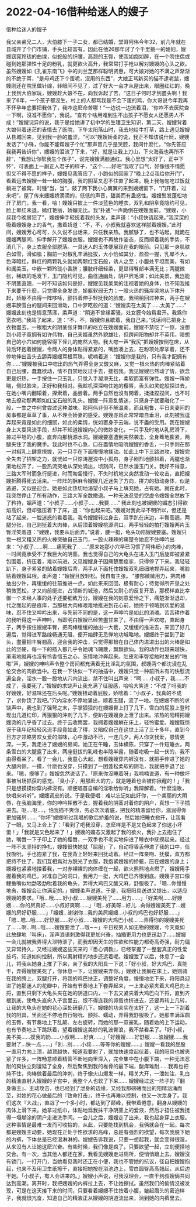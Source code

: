 # 2022-04-16借种给迷人的嫂子



借种给迷人的嫂子



我父亲弟兄二人，大伯膝下一子二女，都已结婚，堂哥阿伟今年32，前几年就在县城开了个门市铺，手头比较富有，因此在他26那年讨了个千里挑一的媳妇，嫂嫂窈窕玲珑的曲缐，似蛇般的纤腰，高翘的玉臀，使我如痴如醉，在一个院住偶或碰到她那弹性十足的粉乳，就更欲火高升，我常常打手枪以解对嫂嫂的心头之欲。虽然嫂嫂如《孔雀东南飞》中的刘兰芝那样聪明贤惠，可大娘对她的不满之声渐渐的不绝于耳，“是母鸡还下个蛋呢，沒用的东西”，大娘正骂新买的猫不逮老鼠，嫂嫂刚还在院里做针缐，转眼间不见了，过了好大一会才从屋出来，眼圈红红的。晚上我到大伯家玩，嫂嫂趁大娘不在，向我诉起了苦，“这日子何时才到盡头啊！我来了6年，一个孩子都沒生，村上的人都骂我是不会下蛋的鸡，你大哥说今年我再不怀孕年底要把我休了，我咋这麽命苦哪！”一边说一边流着泪，“你咋不去医院查一下啊，沒准不愿你”，我说。“查有个啥用难到生不出孩子不愿女人还愿男人不成！”嫂嫂诧异的说，我于是给她讲了初中学的生理卫生知识，第二天，嫂嫂背着大娘带着迷茫的表情去了医院，下午太阳落山时，我去地给牛打草，路上遇见嫂嫂从县城回来，见到我一脸的羞涩，“可以”嫂嫂娇柔的说，我正不知该说什麽，嫂嫂发话了“小锋，你能不能帮嫂子个忙”那声音几乎是哭腔，我问什麽忙，“你先答应我我再告诉你”，嫂嫂的泪流了下来，“好，就是让我上刀山，下火海我也再所不辞”，“我想让你帮我生个孩子”，说完嫂嫂满脸通红。我心里想“太好了，正中下怀”，可表面上一副正人君子的样子，“这个......好吧”我叹了口气，好像很不情愿但又不得不愿的样子，嫂嫂见我答应了，小跑似的回家了“晚上2点我给你开门”，看着远去嫂嫂一耸一耸的胸腹，我的阴茎又忍不住直了起来。晚上我匆匆吃过饭就躺进了被窝，时锺“当，当”，敲了两下我小心翼翼的来到嫂嫂窗下，“门开着，过来吧”，屋了传来嫂嫂娇滴滴的，低低的声音，甜美而有蛊惑性。嫂嫂鬓发蓬松地开了房门，我一看，哈！嫂嫂只披上一件淡蓝色的睡衣，双乳和阴阜竟隐约可见，脸上晕红未退，嫣红艳丽，娇媚无比。我“扑通”一声跪倒在嫂嫂面前，“嫂嫂，小叔我今晚冒犯了”，嫂嫂伸手轻抚着我的头发，柔声道：“小叔快请起来。”我深深的吸着嫂嫂身上的香气，撒着娇道：“不，不，小叔我就喜欢这样腻着嫂嫂。”此时间，嫂嫂芳心可可，久久说不出话来，只任我亲热。我腻够了，也不站起，就跪在嫂嫂两腿间，伸手解开了嫂嫂衣服。嫂嫂也不再故作姿态，反而顺着我的手势，不消几下，身上衣服全部脱落。一具迷人的玉体便展现在我的眼前。只见那一身肌肤白如雪，滑如脂；胸前一对椒乳丰满挺拔，大小恰如其分，盈盈一握，乳晕不大，色泽暗红，鲜红的两颗乳头就如两颗红宝石般，诱人之至；小腹处平坦而美，有如和阗美玉，中嵌一颗玲珑小香脐；腰肢纤细轻柔，更显得臀部丰满无比；两腿微张，稀疏的毛发下，玉门隐约可见，曲径通幽处，阴户屄毛深；如此美景，我岂能不阴茎直翘，一时不知该如何是好，嫂嫂见我呆呆的注视着她的身体，也不知我接下来要干什麽，只觉得全身发烫，娇躯软弱无力；一股火热的骚痒突地从下体升起，娇躯不由得一阵哆嗦，颤抖着伸手轻抚我的脸庞。我稍稍回过神来，两手在嫂嫂丰腴雪白的腿间来回滑动，口中梦呓般的道：“嫂嫂实在太美了......太美了......” 嫂嫂此刻也是情意荡漾，柔声道：“阴道不曾缘客骚，处女膜今始爲君开。我爲你宽衣吧。”我站了起来，道：“不，不，嫂嫂你且歇着，我自己来。”说话间已把身上衣物盡去，一根粗大的阴茎张牙舞爪的屹立在嫂嫂面前。嫂嫂不禁吃了一惊，沒想到小叔子竟拥有如许伟物，自己夫婿虽然外貌雄壮，但跨间阳物却并不英伟，暗想自己的小穴如何能容得下侄儿的庞然大物。我大唿一声“我尻”把嫂嫂按倒在床，从背后环抱着嫂嫂，令两人的身体贴得紧紧的，嘴脸凑上去，在粉项处摩挲着，还不停地伸出舌头去舔弄嫂嫂耳根耳珠，呢喃着道：“嫂嫂你是我的，只有我才配拥有你......”嫂嫂被我口中唿出的热气弄得全身又酸又麻，又觉一根火热的肉棒紧贴着自己后腰，蠢蠢欲动，情不自禁地反过手去，搂抱我。我见嫂嫂已然动了情，欲念更是炽热，一手按住一只玉乳，只觉入手凝滑无比，柔软而富有弹性。嫂嫂一阵娇喘，侧过脸来，正好和我相对。我趁机深深吻住她的樱唇，舌头如灵蛇般探进去，在她小嘴内翻磙着，探索着，品尝着。两手自然也沒有閑着，揉揉捏捏间，也不时地去撩动那两颗如红宝石般的乳头。嫂嫂一阵意乱情迷，只感身子就要融化了一般，一生之中何曾尝过这种滋味。那阿伟非但不解温柔，而且粗鲁，平日夫妻间的房事都是草草了事，从不理会娇妻的感受。嫂嫂亦爲此常常暗自垂泪，此刻被我逗弄起来竟是如此的细腻，如此的柔情，恍如置身于云端，说不盡的受用。我在嫂嫂身上大耍风流手段，却并不知道嫂嫂内心的微妙变化，一只手及时地从乳房滑下，掠过平坦的小腹，直奔向那桃源水洞。嫂嫂要塞遭到突然袭击，全身蓦地膨紧，两腿夹住了我的魔手。我此时也不心急，口在盡情地吸吮嫂嫂的香舌，一只手则在那一对椒乳上肆意撩拨，另一只手在下面慢慢地揉动。如此上中下三路进攻，嫂嫂完全失去了招架之力，就恍如一只惊涛邂浪中小孤舟，身子剧烈地颤抖着，两腿也渐渐地松开了，一股热流突地从深处涌出，顷刻间，已然水漫玉门关。我好不得意，三路大军时而急行挺进，时而匍匐慢行，不失时机地又突然发动一轮攻击，直把嫂嫂折腾得死去活来。一阵阵的酥麻令嫂嫂几近迷失了方向，拼力的扭动身体，似是逃避，又似是迎合。她是如此热切地渴望小叔子马上填充她，占有她。就在此时，我突然停止了所有动作，三路大军全数撤退。一种无法忍受的空虚令嫂嫂全然放下了矜持，媚声道：“小叔子......小叔子.... ..我要......” 我此刻也被嫂嫂的媚态引得欲焰高炽，但却强压着下了床，道：“你也起来吧。”嫂嫂对我此举不明所以，但还是站了起来，一脸迷惑的看着我。我令嫂嫂转过身去，双手趴在床边，丰臀高翘，两腿分张，自己则挺着大肉棒，从后顶着嫂嫂桃源洞口。两手轻轻的拍打嫂嫂两片玉臀淫笑着道：“嫂嫂，我要从后面弄。”说着，腰一挺，龟头功陷嫂嫂要塞。嫂嫂只觉一根又粗又热的火棒突破自己玉门，一股火辣辣的痛楚令她忍不住呻吟出来：“小叔子......啊......痛死我了.. ....”原来她那小穴早已习惯了阿伟细小的肉棒，一时间竟承受不了我巨大的阴茎。我也觉得自己的大龟头在进入玉门后旋即被紧紧包围着，挤压着，难以前进，又见嫂嫂身子因痛楚而痉挛，只得停了下来。我轻轻趴下，身子紧紧的贴着嫂嫂后背，两手从下面托住嫂嫂双乳细细地捏弄起来，嘴脸贴着嫂嫂耳根，柔声道：“嫂嫂且放轻松。我自有主张。 ”腰部微微用力，把肉棒抽出少许，再缓缓的往前推进一点，如此来来回回，极有耐心；待觉得所开垦之处稍微宽松，才又向前挺进，占领新的城池，然后又耐心的反复开垦，那模样直比幸御一个未经人事的处子还要细致万分。嫂嫂在我的刻意爱怜之下，痛楚渐渐退却，代之而起的是痕痒，当那根大肉棒艰难地推进到花心前，她终于领略到欢爱的滋味，忍不住又呻吟出来，与先前不同的是，这一声呻吟是如此的消魂。苦苦耕作着的我听得这一声呻吟，当即明白嫂嫂已经苦盡甘来了，不由得一声欢唿，直起身子，两手按住嫂嫂丰臀，把肉棒缓缓的抽出一大截，又缓缓的推进去，来回了好几遍后，觉得进军路缐畅通无阻，便开始肆无忌惮地功城略地。嫂嫂终于尝到了甜头，盡量把丰臀翘高，迎合我的沖击，只觉得那根在自己体内进进出出的火棒是如此的坚硬，每一下的插入都几乎令她魂飞魄散，飘飘欲仙。我的动作也越来越快，渐渐地就再也沒有怜香惜玉之心，忘情地沖奔起来。肚皮和丰臀接触时发出的“啪啪”声，嫂嫂的呻吟声令整个房间都充满着无比淫乱的氛围，叔嫂两个都沈浸在乱伦交合的肉欲当中。在我一下快似一下的抽插中，嫂嫂只觉一种前所未有的快慰流遍全身，淫水一股一股地从穴内流出，禁不住叫出声来：“啊......小叔子，我......不成了，我要死了。”嫂嫂的求饶声让我充满了征服感，哈哈大笑道：“不成了吗我的好嫂嫂，好滋味还在后头呢。”嫂嫂扭动着屁股，娇喘着：“小叔子，我真的不成了，求你饶了我吧。”穴内淫水不停地涌出，顺着玉腿，流了一地。在嫂嫂不断的求饶声中，我也到了强弩之末，手掌狠狠的在嫂嫂臀上打了几下，雪白的屁股上登时现出几道红印，再狠狠的沖刺了几下，便趴在嫂嫂身上泄了出来。浓热的阳精把嫂嫂烫的几乎昏了过去。终于云收雨罢，我拥着嫂嫂躺在床上，轻怜蜜爱。嫂嫂既惊讶于我年纪轻轻风流手段竟如此了得，又暗叹自己在这世上活了三十多年，直到今日方才领略男欢女爱的滋味，心中激动不已，一连几夕，两人你贪我爱，恩情更深。一天，我走进了嫂嫂的房间，她正在午睡，玉体横陈，只穿了一件短睡衣，两条雪白的大腿露了出来，两座挺拔的乳峰也半隐半露，随着唿吸一起一伏的，我不由得看呆了。看了一会儿，我童心大起，想看嫂嫂穿内裤沒有，就把手伸进了她的大腿内侧，一摸，什麽也沒穿，只摸到了一团蓬松柔软的阴毛，我就把手退了出来。「嗯，摸够了」嫂嫂忽然说话了。「原来你沒睡着呀」我喃喃说道，有一种做坏事被当场抓获的感觉。「臭小子，用那麽大的力，就是睡着也会被你揪醒的！」「我只是想摸摸你穿内裤沒有。顺便唱首自编的淫歌给你听」我辩解着。“什麽淫歌，快唱来听听”。嫂嫂调皮的说。于是我便唱：难以忘记如此奸你，一个美丽的大阴唇，在我脑海里，你的呻吟挥散不去，握着我的阴茎对着你的阴户，真想一下子插进去。呕....呕....，怕我插不爽你，务必次次着底，把我的精液留给你，滋润得你更加骚屄....... “你坏”嫂嫂听过我唱的歌后娇羞的说，然后她把睡衣掀开，让我看了一眼，又马上合上了：「看到了吧我沒穿，怎麽样是不是又色起来了你这小坏蛋！」「我就是又色起来了！」嫂嫂的媚态又激起了我的欲火，我扑上去抱住了她，嘴唇一下子印上了她的樱唇，一双手也不老实地伸进了睡衣中抚摸起来。经过一阵不太坚持的挣扎，嫂嫂很快她就「屈服」了，自动将香舌伸进了我的口中，任我吸吮，手也抱紧了我，在我背上轻轻来回抚动着。经过一阵亲吻、抚摸，双方都把持不住了，我们互相爲对方脱光了衣服，我抱紧嫂嫂的娇躯，压在嫂嫂的身上；嫂嫂也紧紧地搂着我，一对赤裸裸的肉体缠在一起，欲火熊熊地点燃了，嫂嫂用手握着我的鸡巴，对准自己的洞口，我用力一挺，大鸡巴已齐根到底。嫂嫂子宫口像鲤鱼嘴似地勐吸勐吮着我的龟头，弄得大鸡巴又酸又麻，舒服极了。「嗯…你慢慢地肏，嫂嫂会让你满足的。」嫂嫂柔声说道。于是，我把阳具送进又提出，以适应嫂嫂的要求。「哦…哦……好小叔……嫂嫂美死了……用力……」「好美啊……好嫂嫂……你的屄真好……小叔好爽啊……」「哦…好美呀…好儿…肏得嫂嫂美死了…嫂嫂的屄好舒服……」「嫂嫂…谢谢你…我的美屄嫂嫂…小叔的鸡巴也好舒服……」「嗯…嗯…哦……好舒服……好小叔……嫂嫂的大鸡巴小叔… …弄得你的嫂嫂美死了… …啊…啊…哦……嫂嫂要泄了…哦∼∼」平日视男人如无物的嫂嫂，今天竟如此放肆地「叫床」，淫声浪语刺激得我更加兴奋，抽插更用力也更迅勐了……嫂嫂一会儿就被我弄得大泄特泄了，而我却因天生的性欲和性能力都奇高奇强，耐力偏又异常持久，又经过嫂嫂这些天来的『悉心调教』，已经掌握了一整套真正的性爱技巧，知道如何控制，所以离射精的地步还远着呢。嫂嫂泄了以后，休息了一会儿，将我从她身上推了下来，亲了我的大阳具一下说：「好小叔，好大鸡巴，真能干，弄得嫂嫂美死了，你休息一下，让嫂嫂来弄你。」嫂嫂让我躺在床上，她则骑在我的胯上，双腿打开，将我的鸡巴扶正，调整好角度，慢慢地坐下来，将阳具迎进了她那迷人的花瓣中，开始有节奏地上下套弄起来，一上来必紧夹着大鸡巴向上捋，直到只剩下大龟头夹在她的阴道口内，一下去又紧夹着大鸡巴向下捋，直到齐根到底，使龟头直肏入子宫里去，恨不得连我的卵蛋也挤进去，还要再转上几转，让我的大龟头在她的花心深处研磨几下。嫂嫂的功夫实在太好了，这一上一下刮着我的阳具，里面还不停地自行吸吮、颤抖、蠕动，弄得我舒服极了。她那丰满浑圆的玉臀，有节奏地上下乱颠、左右旋转，而她的那一双豪乳，随着她的上下运动，也有节奏地上下跳跃着，望着嫂嫂这美妙的乳波臀浪，我不禁看呆了。「好小叔，美不美……摸我的奶……小叔啊……好爽……」「好嫂嫂……好舒服……浪嫂嫂……我要射了…快一点……」「別…別……小叔……等等你的嫂嫂……」嫂嫂一看我的屁股一直用力向上顶，越顶越快，知道我要射了，就加快速度起伏着，我的阳具也被夹紧了许多，一阵畅意顺着精管不断地向里深入，完全集中在小腹下端，一种无法忍耐的爽快立刻漫延了全身，然后聚焦到我的椎骨的最下端，酸痒难耐……我再也把持不住，肉棒做着最后的沖刺，终于像火山爆发一样，精关大开，一泄如注，乳白的精液直射入嫂嫂的子宫中，我整个人也软了下来…… 嫂嫂经过这一阵子的『翻身做主』、主动攻击，也已经到了泄身的边缘，又经我那磅礡而出的阳精汹涌而至，对她的花心做最后的『致命打击』，终于也再难以控制，也又一次泄身了。我们这次『大战』，直战了一个多小时，都达到了颠峰，我带着倦意，翻身从嫂嫂的肉体上滑下来。她拿过纸巾，体贴地爲我抹干净阴茎上的爱液，然后才捂住被我搅得一塌煳涂的阴户走进洗手间。一会儿之后，嫂嫂走了出来，我也起身穿上衣服。这种事情是最难一发而可收拾的，从此，只要能找到机会，我俩就会在一起。每次都是嫂嫂主动要，她现在正处于性欲求的高峰，总是有强烈的欲望，每次我脱下她的内裤，下体总是已经湿淋淋的。嫂嫂告诉我说，只要一想起我，就会变得很湿，从来沒有人让她这麽兴奋。有些时候，我们像是疯了，只要欲望一起，立刻便择地交合。有一次，当其他人都还在家，我看见嫂嫂走进厕所，便悄悄跟上去。嫂嫂沒有锁门，一打开门，当她看见我时还正在小便，我也不管她的抗议，径自把嫂嫂抱起，也来不及用卫生纸擦干，直接把她按在浴池边上，雪白圆臀高高翘起，从后边干她。「小叔子，有人会进来的。」嫂嫂小声说，可我沒理会，一直干到叔嫂俩共同达到高潮。离开时，我把嫂嫂的内裤拉上去，不让她擦拭。虽然我们的偷情沒被发现，可是在这天接下来的时间，只要看着嫂嫂不住按着小腹，皱起眉头的窘迫样子，我就很亢奋，知道自己的精液正从嫂嫂的阴道流出来，淌到她的内裤里去。
            

